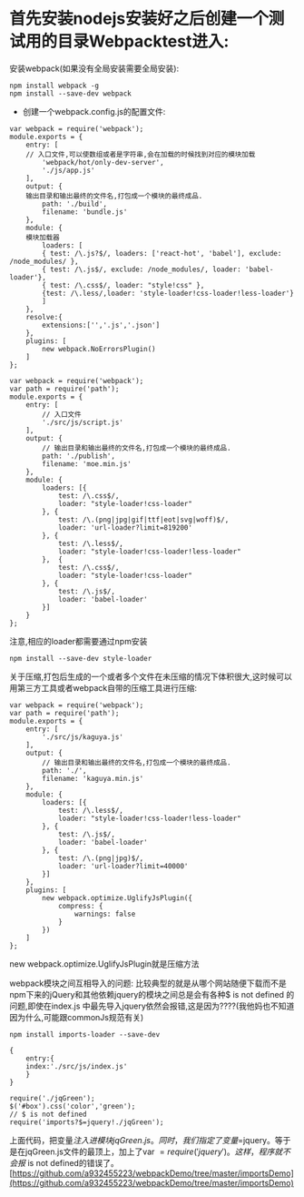 # 首先安装nodejs安装好之后创建一个测试用的目录Webpacktest进入:

安装webpack(如果没有全局安装需要全局安装):

```
npm install webpack -g
npm install --save-dev webpack 
```

- 创建一个webpack.config.js的配置文件:
```
var webpack = require('webpack');
module.exports = {
    entry: [
    // 入口文件,可以使数组或者是字符串,会在加载的时候找到对应的模块加载
        'webpack/hot/only-dev-server',
        './js/app.js'
    ],
    output: {
    输出目录和输出最终的文件名,打包成一个模块的最终成品.
        path: './build',
        filename: 'bundle.js'
    },
    module: {
    模块加载器
        loaders: [
        { test: /\.js?$/, loaders: ['react-hot', 'babel'], exclude:     /node_modules/ },
        { test: /\.js$/, exclude: /node_modules/, loader: 'babel-loader'},
        { test: /\.css$/, loader: "style!css" },
        {test: /\.less/,loader: 'style-loader!css-loader!less-loader'}
        ]
    },
    resolve:{
        extensions:['','.js','.json']
    },
    plugins: [
        new webpack.NoErrorsPlugin()
    ]
};
```
```
var webpack = require('webpack');
var path = require('path');
module.exports = {
    entry: [
        // 入口文件
        './src/js/script.js'
    ],
    output: {
        // 输出目录和输出最终的文件名,打包成一个模块的最终成品.
        path: './publish',
        filename: 'moe.min.js'
    },
    module: {
        loaders: [{
            test: /\.css$/,
            loader: "style-loader!css-loader"
        }, {
            test: /\.(png|jpg|gif|ttf|eot|svg|woff)$/,
            loader: 'url-loader?limit=819200'
        }, {
            test: /\.less$/,
            loader: "style-loader!css-loader!less-loader"
        },  {
            test: /\.css$/, 
            loader: "style-loader!css-loader"
        }, {
            test: /\.js$/,
            loader: 'babel-loader'
        }]
    }
};

```
注意,相应的loader都需要通过npm安装

```
npm install --save-dev style-loader
```
关于压缩,打包后生成的一个或者多个文件在未压缩的情况下体积很大,这时候可以用第三方工具或者webpack自带的压缩工具进行压缩:
```
var webpack = require('webpack');
var path = require('path');
module.exports = {
    entry: [
        './src/js/kaguya.js'
    ],
    output: {
        // 输出目录和输出最终的文件名,打包成一个模块的最终成品.
        path: './',
        filename: 'kaguya.min.js'
    },
    module: {
        loaders: [{
            test: /\.less$/,
            loader: "style-loader!css-loader!less-loader"
        }, {
            test: /\.js$/,
            loader: 'babel-loader'
        }, {
            test: /\.(png|jpg)$/,
            loader: 'url-loader?limit=40000'
        }]
    },
    plugins: [
        new webpack.optimize.UglifyJsPlugin({
            compress: {
                warnings: false
            }
        })
    ]
};

```
new webpack.optimize.UglifyJsPlugin就是压缩方法

webpack模块之间互相导入的问题:
比较典型的就是从哪个网站随便下载而不是npm下来的jQuery和其他依赖jquery的模块之间总是会有各种$ is not defined 的问题,即使在index.js 中最先导入jquery依然会报错,这是因为????(我他妈也不知道因为什么,可能跟commonJs规范有关)

```
npm install imports-loader --save-dev
```

```入口的JS
{
    entry:{
    index:'./src/js/index.js'
    }
}

require('./jqGreen');
$('#box').css('color','green');
// $ is not defined
require('imports?$=jquery!./jqGreen');
```
上面代码，把变量$注入进模块jqGreen.js。同时，我们指定了变量$=jquery。等于是在jqGreen.js文件的最顶上，加上了var $=require('jquery')。这样，程序就不会报$ is not defined的错误了。
[https://github.com/a932455223/webpackDemo/tree/master/importsDemo](https://github.com/a932455223/webpackDemo/tree/master/importsDemo)
